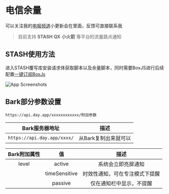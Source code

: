 # 电信余量
可以关注我的[电报频道](https://t.me/CatStudyCase)小更新会在里面，反馈可直接联系我

>目前支持 **STASH** **QX** **小火箭** 等平台的流量跳点通知


## STASH使用方法

进入STASH覆写库安装请求体获取脚本以及余量脚本，同时需要BoxJS进行后续配置[一键订阅BoxJs](http://boxjs.com/#/sub/add/https%3A%2F%2Fraw.githubusercontent.com%2FQGCliveDavis%2FModule%2Fmain%2FTeleV2.0%2FTele.json)

![App Screenshots](https://raw.githubusercontent.com/QGCliveDavis/Module/main/Telecom/Screenshots/STASH.jpg)



## Bark部分参数设置

```
https://api.day.app/xxxxxxxxxxxx/附加参数
```

| Bark服务器地址 | 描述     |
| :------:  | :----: |
| `https://api.day.app/xxxx/`| 从Bark复制出来就可以|

|Bark附加属性|值|描述|
|:----:|:----:|:----:|
|level|active|系统会立即亮屏通知|
||timeSensitive|时效性通知，可在专注模式下提醒|
||passive|仅在通知栏中显示，不提醒|

